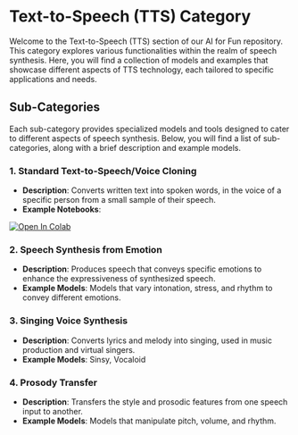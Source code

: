 # Text-to-Speech (TTS) Category

Welcome to the Text-to-Speech (TTS) section of our AI for Fun repository. This category explores various functionalities within the realm of speech synthesis. Here, you will find a collection of models and examples that showcase different aspects of TTS technology, each tailored to specific applications and needs.

## Sub-Categories

Each sub-category provides specialized models and tools designed to cater to different aspects of speech synthesis. Below, you will find a list of sub-categories, along with a brief description and example models.

### 1. Standard Text-to-Speech/Voice Cloning
- **Description**: Converts written text into spoken words, in the voice of a specific person from a small sample of their speech.
- **Example Notebooks**:


[![Open In Colab](https://colab.research.google.com/assets/colab-badge.svg)](https://colab.research.google.com/drive/1m2EHennRap0aJTo3N-4-sbrbqyhQvpqb?usp=sharing)


### 2. Speech Synthesis from Emotion
- **Description**: Produces speech that conveys specific emotions to enhance the expressiveness of synthesized speech.
- **Example Models**: Models that vary intonation, stress, and rhythm to convey different emotions.


### 3. Singing Voice Synthesis
- **Description**: Converts lyrics and melody into singing, used in music production and virtual singers.
- **Example Models**: Sinsy, Vocaloid


### 4. Prosody Transfer
- **Description**: Transfers the style and prosodic features from one speech input to another.
- **Example Models**: Models that manipulate pitch, volume, and rhythm.

